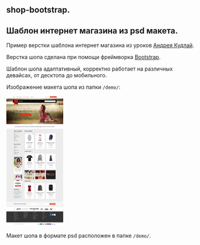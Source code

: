 ## shop-bootstrap.
## Шаблон интернет магазина из psd макета.  

Пример верстки шаблона интернет магазина из уроков [Андрея Кудлай](https://info-hit.ru/author-kudlay-andrey/).

Верстка шопа сделана при помощи фреймворка [Bootstrap](https://getbootstrap.com/).

Шаблон шопа адаптативный, корректно работает на различных девайсах, от десктопа до мобильного.

Изображение макета шопа из папки `/demo/`: 

<img src="https://github.com/eds2109/shop-bootstrap/blob/master/demo/tmp_shop.jpg" alt="" width="150"/> 

Макет шопа в формате psd расположен в папке `/demo/`.

